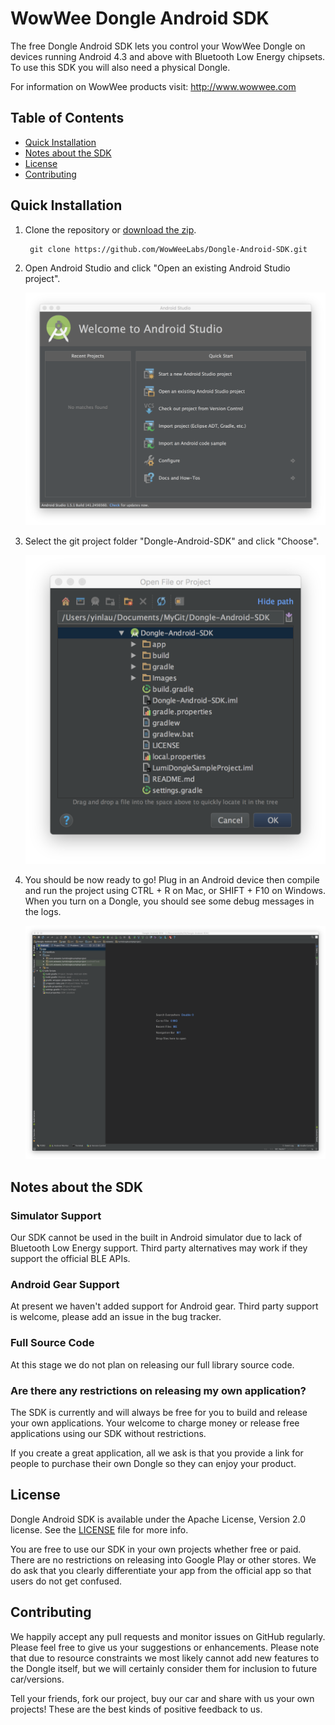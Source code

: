 WowWee Dongle Android SDK
================================

The free Dongle Android SDK lets you control your WowWee Dongle on devices running Android 4.3 and above with Bluetooth Low Energy chipsets. To use this SDK you will also need a physical Dongle.

For information on WowWee products visit: <http://www.wowwee.com>

Table of Contents
---------------------------------------

- [Quick Installation](#quick-installation)
- [Notes about the SDK](#notes-about-the-sdk)
- [License](#license)
- [Contributing](#contributing)

Quick Installation
---------------------------------

1. Clone the repository or [download the zip](https://github.com/WowWeeLabs/Dongle-Android-SDK/archive/master.zip).

		git clone https://github.com/WowWeeLabs/Dongle-Android-SDK.git

2. Open Android Studio and click "Open an existing Android Studio project".

	![](Images/android_studio_welcome.png)

3. Select the git project folder "Dongle-Android-SDK" and click "Choose".

	![](Images/android_studio_select_project.png)

4. You should be now ready to go! Plug in an Android device then compile and run the project using CTRL + R on Mac, or SHIFT + F10 on Windows. When you turn on a Dongle, you should see some debug messages in the logs.

	![](Images/android_studio_project_page.png)

Notes about the SDK
---------------------------------

### Simulator Support

Our SDK cannot be used in the built in Android simulator due to lack of Bluetooth Low Energy support. Third party alternatives may work if they support the official BLE APIs.

### Android Gear Support

At present we haven't added support for Android gear. Third party support is welcome, please add an issue in the bug tracker.

### Full Source Code

At this stage we do not plan on releasing our full library source code.

### Are there any restrictions on releasing my own application?

The SDK is currently and will always be free for you to build and release your own applications. Your welcome to charge money or release free applications using our SDK without restrictions.

If you create a great application, all we ask is that you provide a link for people to purchase their own Dongle so they can enjoy your product.

License
---------------------------------
Dongle Android SDK is available under the Apache License, Version 2.0 license. See the [LICENSE](https://github.com/WowWeeLabs/Dongle-Android-SDK/blob/master/LICENSE) file for more info.

You are free to use our SDK in your own projects whether free or paid. There are no restrictions on releasing into Google Play or other stores. We do ask that you clearly differentiate your app from the official app so that users do not get confused.

Contributing
---------------------------------
We happily accept any pull requests and monitor issues on GitHub regularly. Please feel free to give us your suggestions or enhancements. Please note that due to resource constraints we most likely cannot add new features to the Dongle itself, but we will certainly consider them for inclusion to future car/versions.

Tell your friends, fork our project, buy our car and share with us your own projects! These are the best kinds of positive feedback to us.
